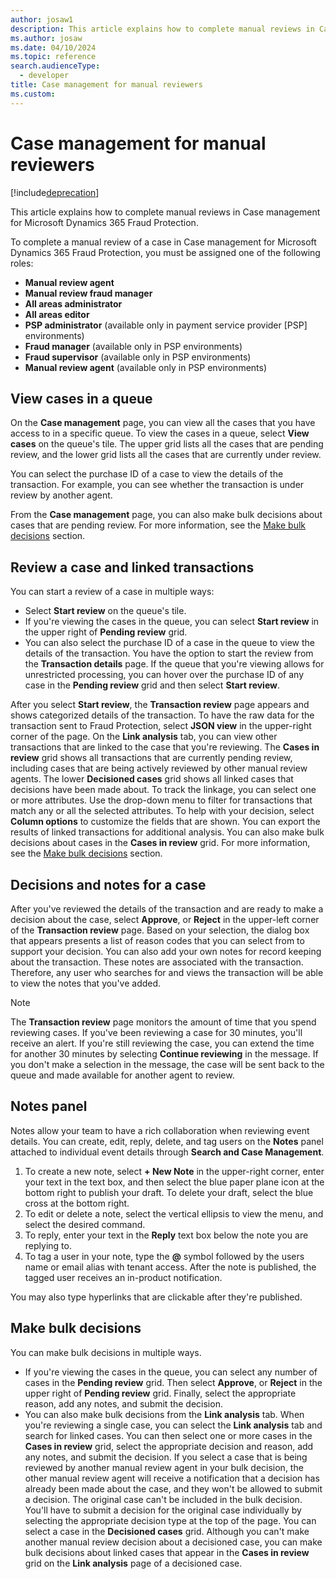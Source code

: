 ```yaml
---
author: josaw1
description: This article explains how to complete manual reviews in Case management for Microsoft Dynamics 365 Fraud Protection.
ms.author: josaw
ms.date: 04/10/2024
ms.topic: reference
search.audienceType:
  - developer
title: Case management for manual reviewers
ms.custom:
---
```


# Case management for manual reviewers

[!include[deprecation](includes/deprecation.md)]

This article explains how to complete manual reviews in Case management for Microsoft Dynamics 365 Fraud Protection.

To complete a manual review of a case in Case management for Microsoft Dynamics 365 Fraud Protection, you must be assigned one of the following roles:

- **Manual review agent**
- **Manual review fraud manager**
- **All areas administrator**
- **All areas editor** 
- **PSP administrator** (available only in payment service provider \[PSP\] environments)
- **Fraud manager** (available only in PSP environments)
- **Fraud supervisor** (available only in PSP environments)
- **Manual review agent** (available only in PSP environments)

## View cases in a queue

On the **Case management** page, you can view all the cases that you have access to in a specific queue. To view the cases in a queue, select **View cases** on the queue's tile. The upper grid lists all the cases that are pending review, and the lower grid lists all the cases that are currently under review.

You can select the purchase ID of a case to view the details of the transaction. For example, you can see whether the transaction is under review by another agent.

From the **Case management** page, you can also make bulk decisions about cases that are pending review. For more information, see the [Make bulk decisions](#make-bulk-decisions) section.

## Review a case and linked transactions

You can start a review of a case in multiple ways:

- Select **Start review** on the queue's tile.
- If you're viewing the cases in the queue, you can select **Start review** in the upper right of **Pending review** grid.
- You can also select the purchase ID of a case in the queue to view the details of the transaction. You have the option to start the review from the **Transaction details** page. If the queue that you're viewing allows for unrestricted processing, you can hover over the purchase ID of any case in the **Pending review** grid and then select **Start review**.

After you select **Start review**, the **Transaction review** page appears and shows categorized details of the transaction. To have the raw data for the transaction sent to Fraud Protection, select **JSON view** in the upper-right corner of the page. On the **Link analysis** tab, you can view other transactions that are linked to the case that you're reviewing. The **Cases in review** grid shows all transactions that are currently pending review, including cases that are being actively reviewed by other manual review agents. The lower **Decisioned cases** grid shows all linked cases that decisions have been made about. To track the linkage, you can select one or more attributes. Use the drop-down menu to filter for transactions that match any or all the selected attributes. To help with your decision, select **Column options** to customize the fields that are shown. You can export the results of linked transactions for additional analysis. You can also make bulk decisions about cases in the **Cases in review** grid. For more information, see the [Make bulk decisions](#make-bulk-decisions) section.

## Decisions and notes for a case

After you've reviewed the details of the transaction and are ready to make a decision about the case, select **Approve**, or **Reject** in the upper-left corner of the **Transaction review** page. Based on your selection, the dialog box that appears presents a list of reason codes that you can select from to support your decision. You can also add your own notes for record keeping about the transaction. These notes are associated with the transaction. Therefore, any user who searches for and views the transaction will be able to view the notes that you've added.

> [!NOTE]
> The **Transaction review** page monitors the amount of time that you spend reviewing cases. If you've been reviewing a case for 30 minutes, you'll receive an alert. If you're still reviewing the case, you can extend the time for another 30 minutes by selecting **Continue reviewing** in the message. If you don't make a selection in the message, the case will be sent back to the queue and made available for another agent to review.

## Notes panel

Notes allow your team to have a rich collaboration when reviewing event details. You can create, edit, reply, delete, and tag users on the **Notes** panel attached to individual event details through **Search and Case Management**.

1. To create a new note, select **+ New Note** in the upper-right corner, enter your text in the text box, and then select the blue paper plane icon at the bottom right to publish your draft. To delete your draft, select the blue cross at the bottom right.
2. To edit or delete a note, select the vertical ellipsis to view the menu, and select the desired command.
3. To reply, enter your text in the **Reply** text box below the note you are replying to.
4. To tag a user in your note, type the **@** symbol followed by the users name or email alias with tenant access. After the note is published, the tagged user receives an in-product notification.

You may also type hyperlinks that are clickable after they're published.

## Make bulk decisions

You can make bulk decisions in multiple ways.

- If you're viewing the cases in the queue, you can select any number of cases in the **Pending review** grid. Then select **Approve**, or **Reject** in the upper right of **Pending review** grid. Finally, select the appropriate reason, add any notes, and submit the decision.
- You can also make bulk decisions from the **Link analysis** tab. When you're reviewing a single case, you can select the **Link analysis** tab and search for linked cases. You can then select one or more cases in the **Cases in review** grid, select the appropriate decision and reason, add any notes, and submit the decision. If you select a case that is being reviewed by another manual review agent in your bulk decision, the other manual review agent will receive a notification that a decision has already been made about the case, and they won't be allowed to submit a decision. The original case can't be included in the bulk decision. You'll have to submit a decision for the original case individually by selecting the appropriate decision type at the top of the page. You can select a case in the **Decisioned cases** grid. Although you can't make another manual review decision about a decisioned case, you can make bulk decisions about linked cases that appear in the **Cases in review** grid on the **Link analysis** page of a decisioned case.   


